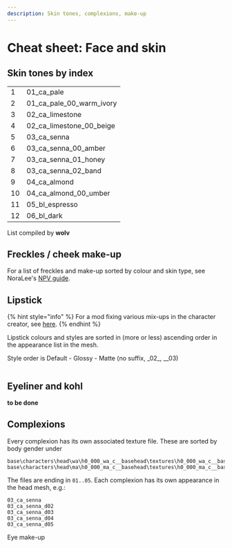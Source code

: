 ```yaml
---
description: Skin tones, complexions, make-up
---
```


# Cheat sheet: Face and skin

## Skin tones by index

|    |                               |
| -- | ----------------------------- |
| 1  | 01\_ca\_pale                  |
| 2  | 01\_ca\_pale\_00\_warm\_ivory |
| 3  | 02\_ca\_limestone             |
| 4  | 02\_ca\_limestone\_00\_beige  |
| 5  | 03\_ca\_senna                 |
| 6  | 03\_ca\_senna\_00\_amber      |
| 7  | 03\_ca\_senna\_01\_honey      |
| 8  | 03\_ca\_senna\_02\_band       |
| 9  | 04\_ca\_almond                |
| 10 | 04\_ca\_almond\_00\_umber     |
| 11 | 05\_bl\_espresso              |
| 12 | 06\_bl\_dark                  |

List compiled by **wolv**

## **Freckles / cheek make-up**

For a list of freckles and make-up sorted by colour and skin type, see NoraLee's [NPV guide](https://docs.google.com/document/d/1clFJhpi7H5jk73vUQPnjIwjkuQV6VnYkKMoXt1eYMb0/edit#bookmark=id.lau0nfbbx4id).

## Lipstick

{% hint style="info" %}
For a mod fixing various mix-ups in the character creator, see [here](https://www.nexusmods.com/cyberpunk2077/mods/6788).
{% endhint %}

Lipstick colours and styles are sorted in (more or less) ascending order in the appearance list in the mesh.&#x20;

Style order is Default - Glossy - Matte (no suffix, \_02_, \__03)

<figure><img src="https://i.imgur.com/P5NMggv.png" alt=""><figcaption></figcaption></figure>

## Eyeliner and kohl

**to be done**

## Complexions

Every complexion has its own associated texture file. These are sorted by body gender under

```
base\characters\head\wa\h0_000_wa_c__basehead\textures\h0_000_wa_c__basehead_d0X.xbm
base\characters\head\ma\h0_000_ma_c__basehead\textures\h0_000_ma_c__basehead_d0X.xbm
```

The files are ending in `01..05`. Each complexion has its own appearance in the head mesh, e.g.:&#x20;

```
03_ca_senna
03_ca_senna_d02
03_ca_senna_d03
03_ca_senna_d04
03_ca_senna_d05
```

Eye make-up



